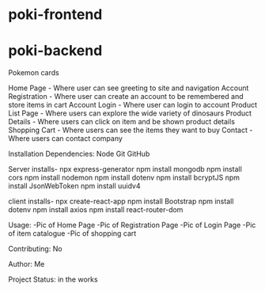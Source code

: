 # poki-frontend

# poki-backend

Pokemon cards

Home Page - Where user can see greeting to site and navigation Account Registration - Where user can create an account to be remembered and store items in cart Account Login - Where user can login to account Product List Page - Where users can explore the wide variety of dinosaurs Product Details - Where users can click on item and be shown product details Shopping Cart - Where users can see the items they want to buy Contact - Where users can contact company

Installation Dependencies: Node Git GitHub

Server installs-
 npx express-generator
  npm install mongodb 
  npm install cors 
  npm install nodemon 
  npm install dotenv npm install bcryptJS 
  npm install JsonWebToken 
  npm install uuidv4

client installs-
 npx create-react-app
  npm install Bootstrap 
  npm install dotenv npm 
  install axios 
  npm install react-router-dom

Usage: 
-Pic of Home Page 
-Pic of Registration Page
-Pic of Login Page
-Pic of item catalogue
-Pic of shopping cart

Contributing: No

Author: Me

Project Status: in the works